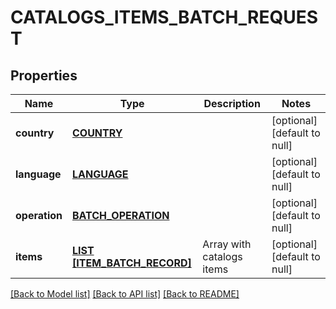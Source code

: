 # CATALOGS_ITEMS_BATCH_REQUEST

## Properties
Name | Type | Description | Notes
------------ | ------------- | ------------- | -------------
**country** | [**COUNTRY**](Country.md) |  | [optional] [default to null]
**language** | [**LANGUAGE**](Language.md) |  | [optional] [default to null]
**operation** | [**BATCH_OPERATION**](BatchOperation.md) |  | [optional] [default to null]
**items** | [**LIST [ITEM_BATCH_RECORD]**](ItemBatchRecord.md) | Array with catalogs items | [optional] [default to null]

[[Back to Model list]](../README.md#documentation-for-models) [[Back to API list]](../README.md#documentation-for-api-endpoints) [[Back to README]](../README.md)



